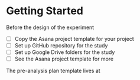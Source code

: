 # Getting Started

Before the design of the experiment

- [ ] Copy the Asana project template for your project
- [ ] Set up GitHub repository for the study
- [ ] Set up Google Drive folders for the study
- [ ] See the Asana project template for more

The pre-analysis plan template lives at 
